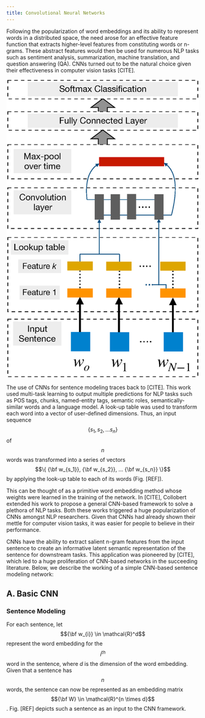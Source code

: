 ```yaml
---
title: Convolutional Neural Networks
---
```


Following the popularization of word embeddings and its ability to represent words in a distributed space, the need arose for an effective feature function that extracts higher-level features from constituting words or n-grams. These abstract features would then be used for numerous NLP tasks such as sentiment analysis, summarization, machine translation, and question answering (QA). CNNs turned out to be the natural choice given their effectiveness in computer vision tasks [CITE]. 

![alt txt](img/collobertCNN.png)

The use of CNNs for sentence modeling traces back to [CITE]. This work used multi-task learning to output multiple predictions for NLP tasks such as POS tags, chunks, named-entity tags, semantic roles, semantically-similar words and a language model. A look-up table was used to transform each word into a vector of user-defined dimensions. Thus, an input sequence $$\{s_1, s_2, ... s_n\}$$ of $$n$$ words was transformed into a series of vectors $$\{ {\bf w_{s_1}}, {\bf w_{s_2}}, ... {\bf w_{s_n}} \}$$ by applying the look-up table to each of its words (Fig. [REF]). 

This can be thought of as a primitive word embedding method whose weights were learned in the training of the network. In [CITE], Collobert extended his work to propose a general CNN-based framework to solve a plethora of NLP tasks. Both these works triggered a huge popularization of CNNs amongst NLP researchers. Given that CNNs had already shown their mettle for computer vision tasks, it was easier for people to believe in their performance. 

CNNs have the ability to extract salient n-gram features from the input sentence to create an informative latent semantic representation of the sentence for downstream tasks. This application was pioneered by [CITE], which led to a huge proliferation of CNN-based networks in the succeeding literature. Below, we describe the working of a simple CNN-based sentence modeling network: 

## A. Basic CNN

### Sentence Modeling
For each sentence, let $${\bf w_{i}} \in \mathcal{R}^d$$ represent the word embedding for the $$i^{th}$$ word in the sentence, where $d$ is the dimension of the word embedding. Given that a sentence has $$n$$ words, the sentence can now be represented as an embedding matrix $${\bf W} \in \mathcal{R}^{n \times d}$$. Fig. [REF] depicts such a sentence as an input to the CNN framework.


